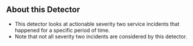 ## About this Detector

* This detector looks at actionable severity two service incidents that happened for a specific period of time.
* Note that not all severity two incidents are considered by this detector.